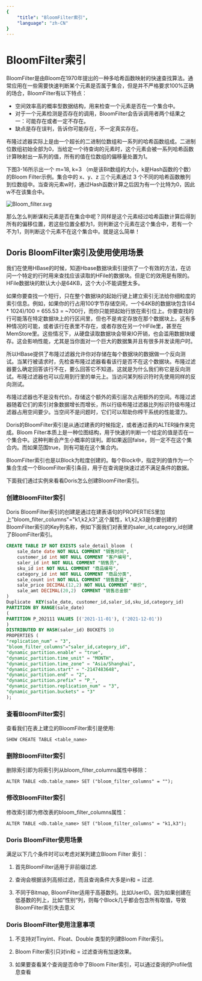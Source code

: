 ```yaml
---
{
    "title": "BloomFilter索引",
    "language": "zh-CN"
}
---
```


<!--
Licensed to the Apache Software Foundation (ASF) under one
or more contributor license agreements.  See the NOTICE file
distributed with this work for additional information
regarding copyright ownership.  The ASF licenses this file
to you under the Apache License, Version 2.0 (the
"License"); you may not use this file except in compliance
with the License.  You may obtain a copy of the License at

  http://www.apache.org/licenses/LICENSE-2.0

Unless required by applicable law or agreed to in writing,
software distributed under the License is distributed on an
"AS IS" BASIS, WITHOUT WARRANTIES OR CONDITIONS OF ANY
KIND, either express or implied.  See the License for the
specific language governing permissions and limitations
under the License.
-->

# BloomFilter索引

BloomFilter是由Bloom在1970年提出的一种多哈希函数映射的快速查找算法。通常应用在一些需要快速判断某个元素是否属于集合，但是并不严格要求100%正确的场合，BloomFilter有以下特点：

- 空间效率高的概率型数据结构，用来检查一个元素是否在一个集合中。
- 对于一个元素检测是否存在的调用，BloomFilter会告诉调用者两个结果之一：可能存在或者一定不存在。
-  缺点是存在误判，告诉你可能存在，不一定真实存在。

布隆过滤器实际上是由一个超长的二进制位数组和一系列的哈希函数组成。二进制位数组初始全部为0，当给定一个待查询的元素时，这个元素会被一系列哈希函数计算映射出一系列的值，所有的值在位数组的偏移量处置为1。

下图3-16所示出一个 m=18, k=3 （m是该Bit数组的大小，k是Hash函数的个数）的Bloom Filter示例。集合中的 x、y、z 三个元素通过 3 个不同的哈希函数散列到位数组中。当查询元素w时，通过Hash函数计算之后因为有一个比特为0，因此w不在该集合中。

![Bloom_filter.svg](/images/Bloom_filter.svg.png)

那么怎么判断谋和元素是否在集合中呢？同样是这个元素经过哈希函数计算后得到所有的偏移位置，若这些位置全都为1，则判断这个元素在这个集合中，若有一个不为1，则判断这个元素不在这个集合中。就是这么简单！

## Doris BloomFilter索引及使用使用场景

我们在使用HBase的时候，知道Hbase数据块索引提供了一个有效的方法，在访问一个特定的行时用来查找应该读取的HFile的数据块。但是它的效用是有限的。HFile数据块的默认大小是64KB，这个大小不能调整太多。

如果你要查找一个短行，只在整个数据块的起始行键上建立索引无法给你细粒度的索引信息。例如，如果你的行占用100字节存储空间，一个64KB的数据块包含(64 * 1024)/100 = 655.53 = ~700行，而你只能把起始行放在索引位上。你要查找的行可能落在特定数据块上的行区间里，但也不是肯定存放在那个数据块上。这有多种情况的可能，或者该行在表里不存在，或者存放在另一个HFile里，甚至在MemStore里。这些情况下，从硬盘读取数据块会带来IO开销，也会滥用数据块缓存。这会影响性能，尤其是当你面对一个巨大的数据集并且有很多并发读用户时。

所以HBase提供了布隆过滤器允许你对存储在每个数据块的数据做一个反向测试。当某行被请求时，先检查布隆过滤器看看该行是否不在这个数据块。布隆过滤器要么确定回答该行不在，要么回答它不知道。这就是为什么我们称它是反向测试。布隆过滤器也可以应用到行里的单元上。当访问某列标识符时先使用同样的反向测试。

布隆过滤器也不是没有代价。存储这个额外的索引层次占用额外的空间。布隆过滤器随着它们的索引对象数据增长而增长，所以行级布隆过滤器比列标识符级布隆过滤器占用空间要少。当空间不是问题时，它们可以帮助你榨干系统的性能潜力。

Doris的BloomFilter索引是从通过建表的时候指定，或者通过表的ALTER操作来完成。Bloom Filter本质上是一种位图结构，用于快速的判断一个给定的值是否在一个集合中。这种判断会产生小概率的误判。即如果返回false，则一定不在这个集合内。而如果范围true，则有可能在这个集合内。

BloomFilter索引也是以Block为粒度创建的。每个Block中，指定列的值作为一个集合生成一个BloomFilter索引条目，用于在查询是快速过滤不满足条件的数据。

下面我们通过实例来看看Doris怎么创建BloomFilter索引。

### 创建BloomFilter索引

Doris BloomFilter索引的创建是通过在建表语句的PROPERTIES里加上"bloom_filter_columns"="k1,k2,k3",这个属性，k1,k2,k3是你要创建的BloomFilter索引的Key列名称，例如下面我们对表里的saler_id,category_id创建了BloomFilter索引。

```sql
CREATE TABLE IF NOT EXISTS sale_detail_bloom  (
    sale_date date NOT NULL COMMENT "销售时间",
    customer_id int NOT NULL COMMENT "客户编号",
    saler_id int NOT NULL COMMENT "销售员",
    sku_id int NOT NULL COMMENT "商品编号",
    category_id int NOT NULL COMMENT "商品分类",
    sale_count int NOT NULL COMMENT "销售数量",
    sale_price DECIMAL(12,2) NOT NULL COMMENT "单价",
    sale_amt DECIMAL(20,2)  COMMENT "销售总金额"
)
Duplicate  KEY(sale_date, customer_id,saler_id,sku_id,category_id)
PARTITION BY RANGE(sale_date)
(
PARTITION P_202111 VALUES [('2021-11-01'), ('2021-12-01'))
)
DISTRIBUTED BY HASH(saler_id) BUCKETS 10
PROPERTIES (
"replication_num" = "3",
"bloom_filter_columns"="saler_id,category_id",
"dynamic_partition.enable" = "true",
"dynamic_partition.time_unit" = "MONTH",
"dynamic_partition.time_zone" = "Asia/Shanghai",
"dynamic_partition.start" = "-2147483648",
"dynamic_partition.end" = "2",
"dynamic_partition.prefix" = "P_",
"dynamic_partition.replication_num" = "3",
"dynamic_partition.buckets" = "3"
);
```

### 查看BloomFilter索引

查看我们在表上建立的BloomFilter索引是使用:

```
SHOW CREATE TABLE <table_name>
```

### 删除BloomFilter索引

删除索引即为将索引列从bloom_filter_columns属性中移除：

```
ALTER TABLE <db.table_name> SET ("bloom_filter_columns" = "");
```

### 修改BloomFilter索引

修改索引即为修改表的bloom_filter_columns属性：

```
ALTER TABLE <db.table_name> SET ("bloom_filter_columns" = "k1,k3");
```

### **Doris BloomFilter使用场景**

满足以下几个条件时可以考虑对某列建立Bloom Filter 索引：

1. 首先BloomFilter适用于非前缀过滤.

2. 查询会根据该列高频过滤，而且查询条件大多是in和 = 过滤.

3. 不同于Bitmap, BloomFilter适用于高基数列。比如UserID。因为如果创建在低基数的列上，比如”性别“列，则每个Block几乎都会包含所有取值，导致BloomFilter索引失去意义

### **Doris BloomFilter使用注意事项**

1. 不支持对Tinyint、Float、Double 类型的列建Bloom Filter索引。

2. Bloom Filter索引只对in和 = 过滤查询有加速效果。
3. 如果要查看某个查询是否命中了Bloom Filter索引，可以通过查询的Profile信息查看
